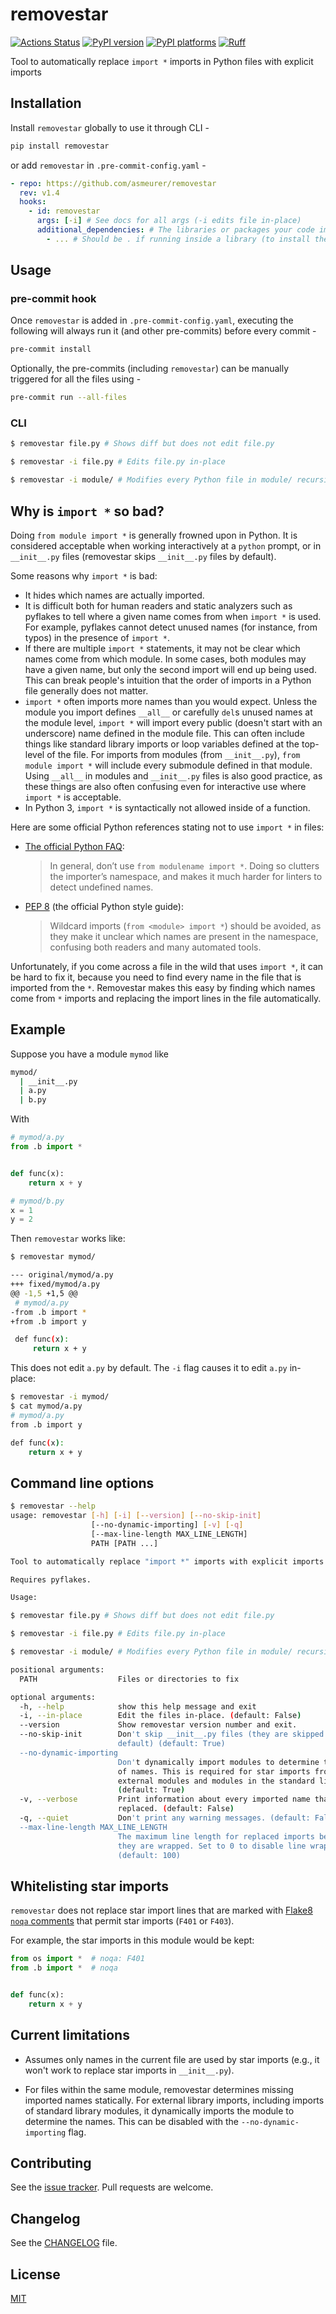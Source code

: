 # removestar

[![Actions Status][actions-badge]][actions-link]
[![PyPI version][pypi-version]][pypi-link]
[![PyPI platforms][pypi-platforms]][pypi-link]
[![Ruff][ruff-badge]][ruff-link]

<!-- TODO:
[![pre-commit.ci status][pre-commit-badge]][pre-commit-link]
[![codecov percentage][codecov-badge]][codecov-link]
[![GitHub Discussion][github-discussions-badge]][github-discussions-link]
-->

Tool to automatically replace `import *` imports in Python files with explicit imports

## Installation

Install `removestar` globally to use it through CLI -

```bash
pip install removestar
```

or add `removestar` in `.pre-commit-config.yaml` -

```yaml
- repo: https://github.com/asmeurer/removestar
  rev: v1.4
  hooks:
    - id: removestar
      args: [-i] # See docs for all args (-i edits file in-place)
      additional_dependencies: # The libraries or packages your code imports
        - ... # Should be . if running inside a library (to install the library itself in the environment)
```

## Usage

### pre-commit hook

Once `removestar` is added in `.pre-commit-config.yaml`, executing the following
will always run it (and other pre-commits) before every commit -

```bash
pre-commit install
```

Optionally, the pre-commits (including `removestar`) can be manually triggered for
all the files using -

```bash
pre-commit run --all-files
```

### CLI

```bash
$ removestar file.py # Shows diff but does not edit file.py

$ removestar -i file.py # Edits file.py in-place

$ removestar -i module/ # Modifies every Python file in module/ recursively
```

## Why is `import *` so bad?

Doing `from module import *` is generally frowned upon in Python. It is
considered acceptable when working interactively at a `python` prompt, or in
`__init__.py` files (removestar skips `__init__.py` files by default).

Some reasons why `import *` is bad:

- It hides which names are actually imported.
- It is difficult both for human readers and static analyzers such as
  pyflakes to tell where a given name comes from when `import *` is used. For
  example, pyflakes cannot detect unused names (for instance, from typos) in
  the presence of `import *`.
- If there are multiple `import *` statements, it may not be clear which names
  come from which module. In some cases, both modules may have a given name,
  but only the second import will end up being used. This can break people's
  intuition that the order of imports in a Python file generally does not
  matter.
- `import *` often imports more names than you would expect. Unless the module
  you import defines `__all__` or carefully `del`s unused names at the module
  level, `import *` will import every public (doesn't start with an
  underscore) name defined in the module file. This can often include things
  like standard library imports or loop variables defined at the top-level of
  the file. For imports from modules (from `__init__.py`), `from module import
*` will include every submodule defined in that module. Using `__all__` in
  modules and `__init__.py` files is also good practice, as these things are
  also often confusing even for interactive use where `import *` is
  acceptable.
- In Python 3, `import *` is syntactically not allowed inside of a function.

Here are some official Python references stating not to use `import *` in
files:

- [The official Python
  FAQ](https://docs.python.org/3/faq/programming.html?highlight=faq#what-are-the-best-practices-for-using-import-in-a-module):

  > In general, don’t use `from modulename import *`. Doing so clutters the
  > importer’s namespace, and makes it much harder for linters to detect
  > undefined names.

- [PEP 8](https://www.python.org/dev/peps/pep-0008/#imports) (the official
  Python style guide):

  > Wildcard imports (`from <module> import *`) should be avoided, as they
  > make it unclear which names are present in the namespace, confusing both
  > readers and many automated tools.

Unfortunately, if you come across a file in the wild that uses `import *`, it
can be hard to fix it, because you need to find every name in the file that is
imported from the `*`. Removestar makes this easy by finding which names come
from `*` imports and replacing the import lines in the file automatically.

## Example

Suppose you have a module `mymod` like

```bash
mymod/
  | __init__.py
  | a.py
  | b.py
```

With

```py
# mymod/a.py
from .b import *


def func(x):
    return x + y
```

```py
# mymod/b.py
x = 1
y = 2
```

Then `removestar` works like:

```bash
$ removestar mymod/

--- original/mymod/a.py
+++ fixed/mymod/a.py
@@ -1,5 +1,5 @@
 # mymod/a.py
-from .b import *
+from .b import y

 def func(x):
     return x + y

```

This does not edit `a.py` by default. The `-i` flag causes it to edit `a.py` in-place:

```bash
$ removestar -i mymod/
$ cat mymod/a.py
# mymod/a.py
from .b import y

def func(x):
    return x + y
```

## Command line options

<!-- TODO: Autogenerate this somehow -->

```bash
$ removestar --help
usage: removestar [-h] [-i] [--version] [--no-skip-init]
                  [--no-dynamic-importing] [-v] [-q]
                  [--max-line-length MAX_LINE_LENGTH]
                  PATH [PATH ...]

Tool to automatically replace "import *" imports with explicit imports

Requires pyflakes.

Usage:

$ removestar file.py # Shows diff but does not edit file.py

$ removestar -i file.py # Edits file.py in-place

$ removestar -i module/ # Modifies every Python file in module/ recursively

positional arguments:
  PATH                  Files or directories to fix

optional arguments:
  -h, --help            show this help message and exit
  -i, --in-place        Edit the files in-place. (default: False)
  --version             Show removestar version number and exit.
  --no-skip-init        Don't skip __init__.py files (they are skipped by
                        default) (default: True)
  --no-dynamic-importing
                        Don't dynamically import modules to determine the list
                        of names. This is required for star imports from
                        external modules and modules in the standard library.
                        (default: True)
  -v, --verbose         Print information about every imported name that is
                        replaced. (default: False)
  -q, --quiet           Don't print any warning messages. (default: False)
  --max-line-length MAX_LINE_LENGTH
                        The maximum line length for replaced imports before
                        they are wrapped. Set to 0 to disable line wrapping.
                        (default: 100)
```

## Whitelisting star imports

`removestar` does not replace star import lines that are marked with
[Flake8 `noqa` comments][noqa-comments] that permit star imports (`F401` or
`F403`).

[noqa-comments]: https://flake8.pycqa.org/en/3.1.1/user/ignoring-errors.html#in-line-ignoring-errors

For example, the star imports in this module would be kept:

```py
from os import *  # noqa: F401
from .b import *  # noqa


def func(x):
    return x + y
```

## Current limitations

- Assumes only names in the current file are used by star imports (e.g., it
  won't work to replace star imports in `__init__.py`).

- For files within the same module, removestar determines missing imported names
  statically. For external library imports, including imports of standard
  library modules, it dynamically imports the module to determine the names.
  This can be disabled with the `--no-dynamic-importing` flag.

## Contributing

See the [issue tracker](https://github.com/asmeurer/removestar/issues). Pull
requests are welcome.

## Changelog

See the [CHANGELOG](CHANGELOG.md) file.

## License

[MIT](LICENSE)

[actions-badge]: https://github.com/asmeurer/removestar/workflows/CI/badge.svg
[actions-link]: https://github.com/asmeurer/removestar/actions
[codecov-badge]: https://codecov.io/gh/asmeurer/removestar/branch/main/graph/badge.svg?token=YBv60ueORQ
[codecov-link]: https://codecov.io/gh/asmeurer/removestar
[github-discussions-badge]: https://img.shields.io/static/v1?label=Discussions&message=Ask&color=blue&logo=github
[github-discussions-link]: https://github.com/asmeurer/removestar/discussions
[license-badge]: https://img.shields.io/badge/MIT-blue.svg
[license-link]: https://opensource.org/licenses/MIT
[pre-commit-badge]: https://results.pre-commit.ci/badge/github/asmeurer/removestar/develop.svg
[pre-commit-link]: https://results.pre-commit.ci/repo/github/asmeurer/removestar
[pypi-link]: https://pypi.org/project/removestar/
[pypi-platforms]: https://img.shields.io/pypi/pyversions/removestar
[pypi-version]: https://badge.fury.io/py/removestar.svg
[ruff-badge]: https://img.shields.io/endpoint?url=https://raw.githubusercontent.com/astral-sh/ruff/main/assets/badge/v2.json
[ruff-link]: https://github.com/astral-sh/ruff
